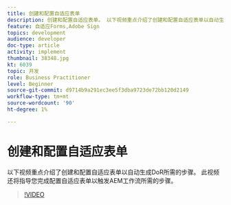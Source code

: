 ```yaml
---
title: 创建和配置自适应表单
description: 创建和配置自适应表单。 以下视频重点介绍了创建和配置自适应表单以自动生成DoR所需的步骤。 此视频还将指导您完成配置自适应表单以触发AEM工作流所需的步骤。
feature: 自适应Forms,Adobe Sign
topics: development
audience: developer
doc-type: article
activity: implement
thumbnail: 38348.jpg
kt: 6039
topic: 开发
role: Business Practitioner
level: Beginner
source-git-commit: d9714b9a291ec3ee5f3dba9723de72bb120d2149
workflow-type: tm+mt
source-wordcount: '90'
ht-degree: 1%

---
```


# 创建和配置自适应表单

以下视频重点介绍了创建和配置自适应表单以自动生成DoR所需的步骤。 此视频还将指导您完成配置自适应表单以触发AEM工作流所需的步骤。

>[!VIDEO](https://video.tv.adobe.com/v/38348/?quality=9&learn=on)

